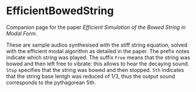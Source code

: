 # EfficientBowedString
Companion page for the paper *Efficient Simulation of the Bowed String in Modal Form*.

These are sample audios synthesised with the stiff string equation, solved with the efficient modal algorithm as detailed in the paper. The prefix notes indicate which string was played. The suffix `Free` means that the string was bowed and then left free to vibrate: this allows to hear the decaying sound. `Stop` specifies that the string was bowed and then stopped. `5th` indicates that the string base lentgh was reduced of 1/3, thus the output sound corresponds to the pythagorean 5th.
